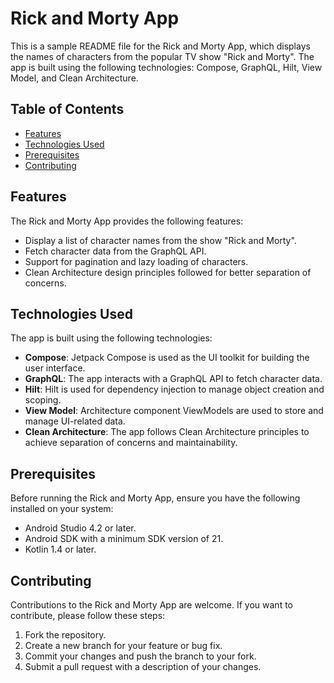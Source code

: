 # Rick and Morty App

This is a sample README file for the Rick and Morty App, which displays the names of characters from the popular TV show "Rick and Morty". The app is built using the following technologies: Compose, GraphQL, Hilt, View Model, and Clean Architecture.

## Table of Contents

- [Features](#features)
- [Technologies Used](#technologies-used)
- [Prerequisites](#prerequisites)
- [Contributing](#contributing)

## Features

The Rick and Morty App provides the following features:

- Display a list of character names from the show "Rick and Morty".
- Fetch character data from the GraphQL API.
- Support for pagination and lazy loading of characters.
- Clean Architecture design principles followed for better separation of concerns.

## Technologies Used

The app is built using the following technologies:

- **Compose**: Jetpack Compose is used as the UI toolkit for building the user interface.
- **GraphQL**: The app interacts with a GraphQL API to fetch character data.
- **Hilt**: Hilt is used for dependency injection to manage object creation and scoping.
- **View Model**: Architecture component ViewModels are used to store and manage UI-related data.
- **Clean Architecture**: The app follows Clean Architecture principles to achieve separation of concerns and maintainability.

## Prerequisites

Before running the Rick and Morty App, ensure you have the following installed on your system:

- Android Studio 4.2 or later.
- Android SDK with a minimum SDK version of 21.
- Kotlin 1.4 or later.


## Contributing

Contributions to the Rick and Morty App are welcome. If you want to contribute, please follow these steps:

1. Fork the repository.
2. Create a new branch for your feature or bug fix.
3. Commit your changes and push the branch to your fork.
4. Submit a pull request with a description of your changes.

